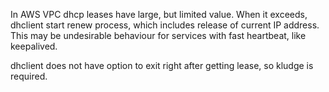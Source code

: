 In AWS VPC dhcp leases have large, but limited value. When it exceeds, dhclient start renew process, which includes release of current IP address. This may be undesirable behaviour for services with fast heartbeat, like keepalived.

dhclient does not have option to exit right after getting lease, so kludge is required.
